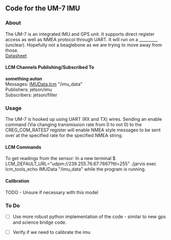 Code for the UM-7 IMU
----

### About
The UM-7 is an integrated IMU and GPS unit. It supports direct register access as well as NMEA protocol through UART. It will run on a _________ (unclear). Hopefully not a beaglebone as we are trying to move away from those. \
[Datasheet](https://www.pololu.com/file/0J1556/UM7%20Datasheet_v1-8_30.07.2018.pdf)

#### LCM Channels Publishing/Subscribed To
**something auton** \
Messages: [IMUData.lcm](https://github.com/jjtom34/mrover-workspace/blob/imu/rover_msgs/IMUData.lcm)  "/imu_data" \
Publishers: jetson/imu \
Subscribers: jetson/filter

### Usage
The UM-7 is hooked up using UART (RX and TX) wires. Sending an enable command (Via changing transmission rate from 0 to not 0) to the CREG_COM_RATES7 register
 will enable NMEA style messages to be sent over at the specified rate for the specified NMEA string.
 
#### LCM Commands
To get readings from the sensor:
In a new terminal
$ LCM_DEFAULT_URL="udpm://239.255.76.67:7667?ttl=255" ./jarvis exec lcm_tools_echo IMUData "/imu_data"
while the program is running.

#### Calibration
TODO - Unsure if necessary with this model

### To Do
- [ ] Use more robust python implementation of the code - similar to new gps and science bridge code.
- [ ] Verify if we need to calibrate the imu

